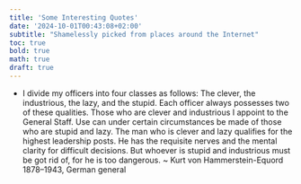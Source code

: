 ```yaml
---
title: 'Some Interesting Quotes'
date: '2024-10-01T00:43:08+02:00'
subtitle: "Shamelessly picked from places around the Internet"
toc: true
bold: true
math: true
draft: true
---
```


- I divide my officers into four classes as follows: The clever, the industrious, the lazy, and the stupid. Each officer always possesses two of these qualities. Those who are clever and industrious I appoint to the General Staff. Use can under certain circumstances be made of those who are stupid and lazy. The man who is clever and lazy qualifies for the highest leadership posts. He has the requisite nerves and the mental clarity for difficult decisions. But whoever is stupid and industrious must be got rid of, for he is too dangerous. ~ Kurt von Hammerstein-Equord 1878–1943, German general